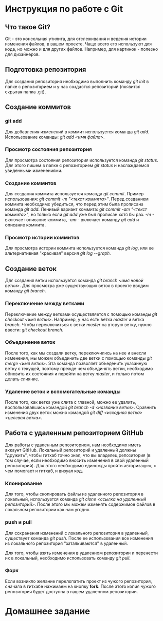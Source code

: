 # Инструкция по работе с Git

## Что такое Git?

Git - это консольная утилита, для отслеживания и ведения истории изменения файлов, в вашем проекте. Чаще всего его используют для кода, но можно и для других файлов. Например, для картинок - полезно для дизайнеров.

## Подготовка репозитория

Для создания репозитория необходимо выполнить команду *git init* в папке с репозиторием и у нас создастся репозиторий (появится скрытая папка .git).

## Создание коммитов

### git add

Для добавления изменений в коммит используется команда *git add*. Использование команды: *git add <имя файла>*.

### Просмотр состояния репозитория 

Для просмотра состояния репозитория используется команда *git status*. Для этого пишем в папке с репозиторием *git status* и наслаждаемся увиденными изменениями.

### Создание коммитов

Для создания коммита используется команда *git commit*. Пример использования: *git commit -m "<текст коммита>"*. Перед созданием коммита необходимо убедиться, что перед этим была прописана команда *git add*. Ленивый вариант коммита: *git commit -am "<текст коммита>"*, но только если *git add* уже был прописан хотя бы раз. *-m* - включает описание коммита, *-am* - включает команду *git add* и описание коммита.

### Просмотр истории коммитов

Для просмотра истории коммита используется команда *git log*, или ее альтернативная "красивая" версия *git log --graph*.

## Создание веток

Для создания ветки используется команда *git branch <имя новой ветки>*. Для просмотра уже существующих веток в проекте вводим команду *git branch*.

### Переключение между ветками

Переключение между ветками осуществляется с помощью команды *git checkout <имя ветки>*. Например, у нас есть ветка *master* и ветка *branch*. Чтобы переключиться с ветки *master* на вторую ветку, нужно ввести: *git checkout branch*.

### Объединение веток

После того, как мы создали ветку, переключились на нее и внесли изменения, мы можем объединить две ветки с помощью команды *git merge <имя ветки>*. Эта команда позволяет объеденить указанную ветку с текущей, поэтому прежде чем объединять ветки, необходимо обновить их состояния и перейти на ветку *master*, и только потом делать слияние.

### Удаление веток и вспомогательные команды

После того, как ветка уже слита с главной, можно ее удалить, воспользовавшись командой *git branch -d <название ветки>*. Сравнить изменения двух веток можно командой *git diff <исходная ветка> <целевая ветка>*.

## Работа с удаленным репозиторием GitHub

Для работы с удаленным репозиторием, нам необходимо иметь аккаунт GitHub. Локальный репозиторий и удаленный должны "дружить", чтобы гитхаб точно знал, что вы владелец репозитория (в том случае, если необходимо вносить изменения в свой удаленный репозиторий). Для этого необходимо единожды пройти авторизацию, с чем помогает и гитхаб, и визуал код.

### Клонирование

Для того, чтобы скопировать файлы из удаленного репозитория в локальный, используется команда *git clone <ссылка на удаленный репозиторий>*. После этого мы можем изменять содержимое файлов в локальном репозитории как нам угодно.

### push и pull

Для сохранения изменений с локального репозитория в удаленный, существует команда *git push*. После ее использования все изменения из локального репозитория "заталкиваются" в удаленный.

Для того, чтобы взять изменения в удаленном репозитории и перенести их в локальный, необходимо использовать команду *git pull*.

### Форк

Если возникло желание перелопатить проект из чужого репозитория, сначала в гитхабе нажимаем на кнопку **fork**. После этого копия чужого репозитория будет доступна в нашем удаленном репозитории. 

# Домашнее задание
